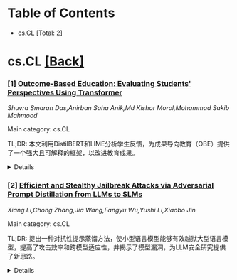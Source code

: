 <div id=toc></div>

# Table of Contents

- [cs.CL](#cs.CL) [Total: 2]


<div id='cs.CL'></div>

# cs.CL [[Back]](#toc)

### [1] [Outcome-Based Education: Evaluating Students' Perspectives Using Transformer](https://arxiv.org/abs/2506.17223)
*Shuvra Smaran Das,Anirban Saha Anik,Md Kishor Morol,Mohammad Sakib Mahmood*

Main category: cs.CL

TL;DR: 本文利用DistilBERT和LIME分析学生反馈，为成果导向教育（OBE）提供了一个强大且可解释的框架，以改进教育成果。


<details>
  <summary>Details</summary>
Motivation: 评估和改进教育成果，特别是通过识别学生学习经历中的模式，以实现成果导向教育（OBE）的可衡量目标。

Method: 使用基于Transformer的模型（特别是DistilBERT）来分析包含学生反馈的NLP数据集，并应用LIME来解释模型预测。

Result: 结合Transformer模型和LIME解释，形成了一个强大而直接的框架，用于分析学生反馈，其性能优于其他机器学习模型。

Conclusion: 该框架与成果导向教育（OBE）的原则更紧密地结合，并通过数据驱动的见解确保教育实践的改进。

Abstract: Outcome-Based Education (OBE) emphasizes the development of specific
competencies through student-centered learning. In this study, we reviewed the
importance of OBE and implemented transformer-based models, particularly
DistilBERT, to analyze an NLP dataset that includes student feedback. Our
objective is to assess and improve educational outcomes. Our approach is better
than other machine learning models because it uses the transformer's deep
understanding of language context to classify sentiment better, giving better
results across a wider range of matrices. Our work directly contributes to
OBE's goal of achieving measurable outcomes by facilitating the identification
of patterns in student learning experiences. We have also applied LIME (local
interpretable model-agnostic explanations) to make sure that model predictions
are clear. This gives us understandable information about how key terms affect
sentiment. Our findings indicate that the combination of transformer models and
LIME explanations results in a strong and straightforward framework for
analyzing student feedback. This aligns more closely with the principles of OBE
and ensures the improvement of educational practices through data-driven
insights.

</details>


### [2] [Efficient and Stealthy Jailbreak Attacks via Adversarial Prompt Distillation from LLMs to SLMs](https://arxiv.org/abs/2506.17231)
*Xiang Li,Chong Zhang,Jia Wang,Fangyu Wu,Yushi Li,Xiaobo Jin*

Main category: cs.CL

TL;DR: 提出一种对抗性提示蒸馏方法，使小型语言模型能够有效越狱大型语言模型，提高了攻击效率和跨模型适应性，并揭示了模型漏洞，为LLM安全研究提供了新思路。


<details>
  <summary>Details</summary>
Motivation: 当前针对大型语言模型的越狱攻击方法存在效率低、计算成本高以及跨模型适应性和通用性差的问题，难以应对大型语言模型的快速发展和新的防御策略。

Method: 本文提出了一种对抗性提示蒸馏方法，该方法通过提示生成和蒸馏，结合了掩蔽语言建模、强化学习和动态温度控制。

Result: 实验结果验证了所提出方法在攻击成功率和危害性方面的优越性，并体现了资源效率和跨模型适应性。

Conclusion: 这项研究探索了将大型语言模型（LLM）的越狱能力蒸馏到小型语言模型（SLM）的可行性，揭示了模型的脆弱性，并为LLM安全研究提供了新的思路。

Abstract: Attacks on large language models (LLMs) in jailbreaking scenarios raise many
security and ethical issues. Current jailbreak attack methods face problems
such as low efficiency, high computational cost, and poor cross-model
adaptability and versatility, which make it difficult to cope with the rapid
development of LLM and new defense strategies. Our work proposes an Adversarial
Prompt Distillation, which combines masked language modeling, reinforcement
learning, and dynamic temperature control through a prompt generation and
distillation method. It enables small language models (SLMs) to jailbreak
attacks on mainstream LLMs. The experimental results verify the superiority of
the proposed method in terms of attack success rate and harm, and reflect the
resource efficiency and cross-model adaptability. This research explores the
feasibility of distilling the jailbreak ability of LLM to SLM, reveals the
model's vulnerability, and provides a new idea for LLM security research.

</details>
